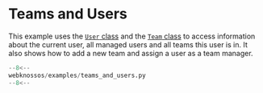 # Teams and Users

This example uses the [`User` class](../../api/webknossos/administration/user.md#webknossos.administration.User) and the [`Team` class](../../api/webknossos/administration/user.md#webknossos.administration.Team) to access information about the current user, all managed users and all teams this user is in. It also shows how to add a new team and assign a user as a team manager.

```python
--8<--
webknossos/examples/teams_and_users.py
--8<--
```